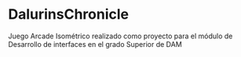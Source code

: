 # DalurinsChronicle
Juego Arcade Isométrico realizado como proyecto para el módulo de Desarrollo de interfaces en el grado Superior de DAM
